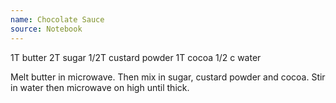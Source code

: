 ```yaml
---
name: Chocolate Sauce
source: Notebook
---
```


1T butter
2T sugar
1/2T custard powder
1T cocoa
1/2 c water

Melt butter in microwave.  Then mix in sugar, custard powder and cocoa.  Stir in water then microwave on high until thick.

